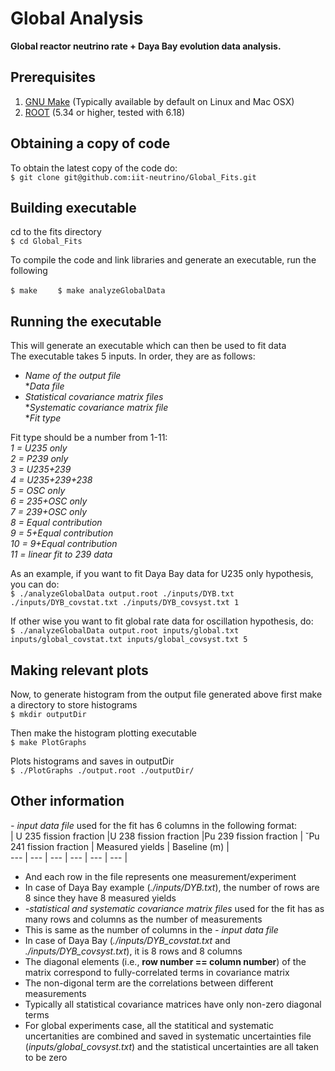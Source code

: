# Global Analysis
**Global reactor neutrino rate + Daya Bay evolution data analysis.**

## Prerequisites
1. [GNU Make](https://www.gnu.org/software/make/) (Typically available by default on Linux and Mac OSX)
2. [ROOT](https://root.cern.ch) (5.34 or higher, tested with 6.18)

## Obtaining a copy of code
To obtain the latest copy of the code do:    
```$ git clone git@github.com:iit-neutrino/Global_Fits.git     ```

## Building executable
cd to the fits directory     
```$ cd Global_Fits     ```

To compile the code and link libraries and generate an executable, run the following  

```$ make    ```
```$ make analyzeGlobalData      ```

## Running the executable
This will generate an executable which can then be used to fit data     
The executable takes 5 inputs. In order, they are as follows:     
* _Name of the output file_        
*_Data file_      
* _Statistical covariance matrix files_        
*_Systematic covariance matrix file_       
*_Fit type_    

Fit type should be a number from 1-11:    
_1 = U235 only_      
_2 = P239 only_    
_3 = U235+239_    
_4 = U235+239+238_    
_5 = OSC only_    
_6 = 235+OSC only_     
_7 = 239+OSC only_    
_8 = Equal contribution_      
_9 = 5+Equal contribution_    
_10 = 9+Equal contribution_    
_11 = linear fit to 239 data_    

As an example, if you want to fit Daya Bay data for U235 only hypothesis, you can do:    
```$ ./analyzeGlobalData output.root ./inputs/DYB.txt ./inputs/DYB_covstat.txt ./inputs/DYB_covsyst.txt 1```     

If other wise you want to fit global rate data for oscillation hypothesis, do:    
```$ ./analyzeGlobalData output.root inputs/global.txt inputs/global_covstat.txt inputs/global_covsyst.txt 5```     

## Making relevant plots
Now, to generate histogram from the output file generated above first make a directory to store histograms     
```$ mkdir outputDir```    

Then make the histogram plotting executable     
```$ make PlotGraphs```    

Plots histograms and saves in outputDir     
```$ ./PlotGraphs ./output.root ./outputDir/```    

## Other information
_- input data file_ used for the fit has 6 columns in the following format:          
| U 235 fission fraction |U 238 fission fraction |Pu 239 fission fraction   | ˘Pu 241 fission fraction  | Measured yields  | Baseline (m) |        
--- | --- | --- | --- | --- | --- |      
* And each row in the file represents one measurement/experiment       
* In case of Daya Bay example (_./inputs/DYB.txt_), the number of rows are 8 since they have 8 measured yields
* _-statistical and systematic covariance matrix files_ used for the fit has as many rows and columns as the number of measurements       
* This is same as the number of columns in the _- input data file_
* In case of Daya Bay (_./inputs/DYB_covstat.txt_ and _./inputs/DYB_covsyst.txt_), it is 8 rows and 8 columns         
* The diagonal elements (i.e., __row number == column number__) of the matrix correspond to fully-correlated terms in covariance matrix     
* The non-digonal term are the correlations between different measurements            
* Typically all statistical covariance matrices have only non-zero diagonal terms      
* For global experiments case, all the statitical and systematic uncertanities  are combined and saved in systematic uncertainties file  (_inputs/global_covsyst.txt_) and the statistical uncertainties are all taken to be zero    

